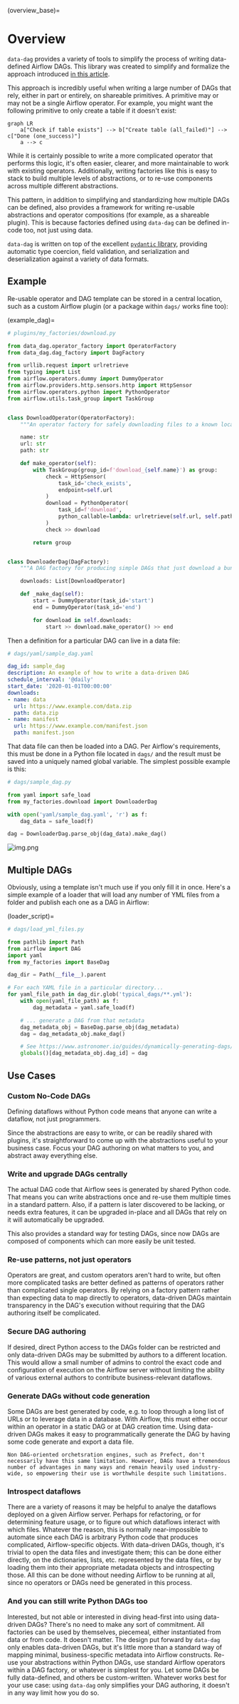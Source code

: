 (overview_base)=
# Overview

`data-dag` provides a variety of tools to simplify the process of writing data-defined Airflow DAGs. This library was created to simplify and formalize the approach introduced [in this article](https://engineering.rearc.io/posts/2022_05_09-airflow_operator_factory_pattern/).

This approach is incredibly useful when writing a large number of DAGs that rely, either in part or entirely, on shareable primitives. A primitive may or may not be a single Airflow operator. For example, you might want the following primitive to only create a table if it doesn't exist:

```{mermaid}
graph LR
    a["Check if table exists"] --> b["Create table (all_failed)"] --> c["Done (one_success)"]
    a --> c
```

While it is certainly possible to write a more complicated operator that performs this logic, it's often easier, clearer, and more maintainable to work with existing operators. Additionally, writing factories like this is easy to stack to build multiple levels of abstractions, or to re-use components across multiple different abstractions.

This pattern, in addition to simplifying and standardizing how multiple DAGs can be defined, also provides a framework for writing re-usable abstractions and operator compositions (for example, as a shareable plugin). This is because factories defined using `data-dag` can be defined in-code too, not just using data.

`data-dag` is written on top of the excellent [`pydantic` library](https://pydantic-docs.helpmanual.io/), providing automatic type coercion, field validation, and serialization and deserialization against a variety of data formats.

## Example

Re-usable operator and DAG template can be stored in a central location, such as a custom Airflow plugin (or a package within `dags/` works fine too):

(example_dag)=
```python
# plugins/my_factories/download.py

from data_dag.operator_factory import OperatorFactory
from data_dag.dag_factory import DagFactory

from urllib.request import urlretrieve
from typing import List
from airflow.operators.dummy import DummyOperator
from airflow.providers.http.sensors.http import HttpSensor
from airflow.operators.python import PythonOperator
from airflow.utils.task_group import TaskGroup


class DownloadOperator(OperatorFactory):
    """An operator factory for safely downloading files to a known location"""

    name: str
    url: str
    path: str

    def make_operator(self):
        with TaskGroup(group_id=f'download_{self.name}') as group:
            check = HttpSensor(
                task_id='check_exists',
                endpoint=self.url
            )
            download = PythonOperator(
                task_id=f'download',
                python_callable=lambda: urlretrieve(self.url, self.path)
            )
            check >> download

        return group


class DownloaderDag(DagFactory):
    """A DAG factory for producing simple DAGs that just download a bunch of files"""

    downloads: List[DownloadOperator]

    def _make_dag(self):
        start = DummyOperator(task_id='start')
        end = DummyOperator(task_id='end')

        for download in self.downloads:
            start >> download.make_operator() >> end
```

Then a definition for a particular DAG can live in a data file:

```yaml
# dags/yaml/sample_dag.yaml

dag_id: sample_dag
description: An example of how to write a data-driven DAG
schedule_interval: '@daily'
start_date: '2020-01-01T00:00:00'
downloads:
- name: data
  url: https://www.example.com/data.zip
  path: data.zip
- name: manifest
  url: https://www.example.com/manifest.json
  path: manifest.json
```

That data file can then be loaded into a DAG. Per Airflow's requirements, this must be done in a Python file located in `dags/` and the result must be saved into a uniquely named global variable. The simplest possible example is this:

```python
# dags/sample_dag.py

from yaml import safe_load
from my_factories.download import DownloaderDag

with open('yaml/sample_dag.yaml', 'r') as f:
    dag_data = safe_load(f)

dag = DownloaderDag.parse_obj(dag_data).make_dag()
```

![img.png](_images/img.png)

## Multiple DAGs

Obviously, using a template isn't much use if you only fill it in once. Here's a simple example of a loader that will load any number of YML files from a folder and publish each one as a DAG in Airflow:

(loader_script)=
```python
# dags/load_yml_files.py

from pathlib import Path
from airflow import DAG
import yaml
from my_factories import BaseDag

dag_dir = Path(__file__).parent

# For each YAML file in a particular directory...
for yaml_file_path in dag_dir.glob('typical_dags/**.yml'):
    with open(yaml_file_path) as f:
        dag_metadata = yaml.safe_load(f)

    # ... generate a DAG from that metadata
    dag_metadata_obj = BaseDag.parse_obj(dag_metadata)
    dag = dag_metadata_obj.make_dag()

    # See https://www.astronomer.io/guides/dynamically-generating-dags/
    globals()[dag_metadata_obj.dag_id] = dag
```

## Use Cases

### Custom No-Code DAGs

Defining dataflows without Python code means that anyone can write a dataflow, not just programmers.

Since the abstractions are easy to write, or can be readily shared with plugins, it's straightforward to come up with the abstractions useful to your business case. Focus your DAG authoring on what matters to you, and abstract away everything else.

### Write and upgrade DAGs centrally

The actual DAG code that Airflow sees is generated by shared Python code. That means you can write abstractions once and re-use them multiple times in a standard pattern. Also, if a pattern is later discovered to be lacking, or needs extra features, it can be upgraded in-place and all DAGs that rely on it will automatically be upgraded.

This also provides a standard way for testing DAGs, since now DAGs are composed of components which can more easily be unit tested.

### Re-use patterns, not just operators

Operators are great, and custom operators aren't hard to write, but often more complicated tasks are better defined as patterns of operators rather than complicated single operators. By relying on a factory pattern rather than expecting data to map directly to operators, data-driven DAGs maintain transparency in the DAG's execution without requiring that the DAG authoring itself be complicated.

### Secure DAG authoring

If desired, direct Python access to the DAGs folder can be restricted and only data-driven DAGs may be submitted by authors to a different location. This would allow a small number of admins to control the exact code and configuration of execution on the Airflow server without limiting the ability of various external authors to contribute business-relevant dataflows.

### Generate DAGs without code generation

Some DAGs are best generated by code, e.g. to loop through a long list of URLs or to leverage data in a database. With Airflow, this must either occur within an operator in a static DAG or at DAG creation time. Using data-driven DAGs makes it easy to programmatically generate the DAG by having some code generate and export a data file.

```{note}
Non DAG-oriented orchetsration engines, such as Prefect, don't necessarily have this same limitation. However, DAGs have a tremendous number of advantages in many ways and remain heavily used industry-wide, so empowering their use is worthwhile despite such limitations.
```

### Introspect dataflows

There are a variety of reasons it may be helpful to analye the dataflows deployed on a given Airflow server. Perhaps for refactoring, or for determining feature usage, or to figure out which dataflows interact with which files. Whatever the reason, this is normally near-impossible to automate since each DAG is arbitrary Python code that produces complicated, Airflow-specific objects. With data-driven DAGs, though, it's trivial to open the data files and investigate them; this can be done either directly, on the dictionaries, lists, etc. represented by the data files, or by loading them into their appropriate metadata objects and introspecting those. All this can be done without needing Airflow to be running at all, since no operators or DAGs need be generated in this process.

### And you can still write Python DAGs too

Interested, but not able or interested in diving head-first into using data-driven DAGs? There's no need to make any sort of commitment. All factories can be used by themselves, piecemeal, either instantiated from data or from code. It doesn't matter. The design put forward by `data-dag` only enables data-driven DAGs, but it's little more than a standard way of mapping minimal, business-specific metadata into Airflow constructs. Re-use your abstractions within Python DAGs, use standard Airflow operators within a DAG factory, or whatever is simplest for you. Let some DAGs be fully data-defined, and others be custom-written. Whatever works best for your use case: using `data-dag` only simplifies your DAG authoring, it doesn't in any way limit how you do so.
